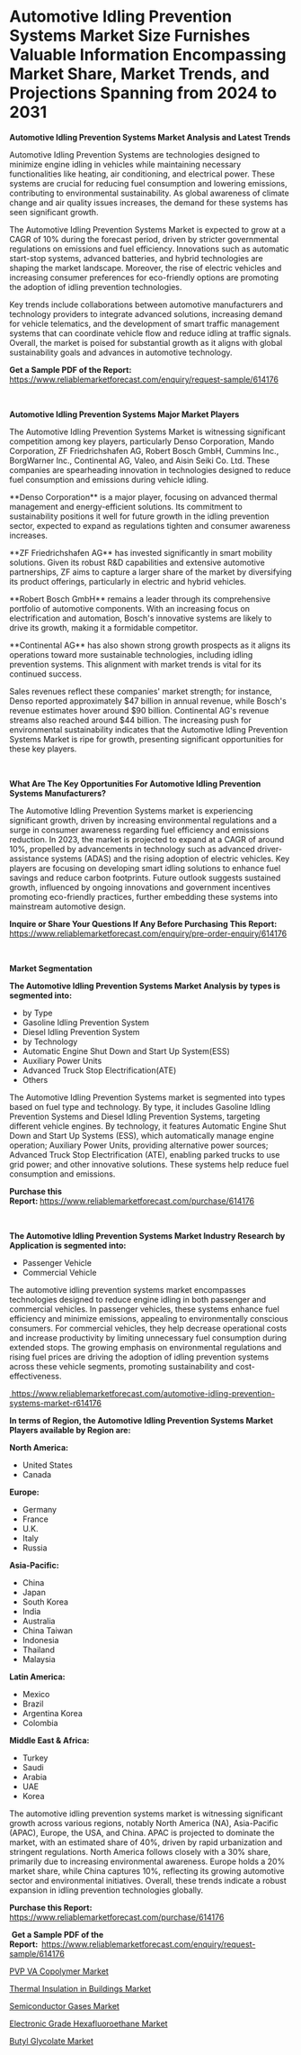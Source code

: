 <p><h1>Automotive Idling Prevention Systems Market Size Furnishes Valuable Information Encompassing Market Share, Market Trends, and Projections Spanning from 2024 to 2031</h1></p><p><strong>Automotive Idling Prevention Systems Market Analysis and Latest Trends</strong></p>
<p><p>Automotive Idling Prevention Systems are technologies designed to minimize engine idling in vehicles while maintaining necessary functionalities like heating, air conditioning, and electrical power. These systems are crucial for reducing fuel consumption and lowering emissions, contributing to environmental sustainability. As global awareness of climate change and air quality issues increases, the demand for these systems has seen significant growth.</p><p>The Automotive Idling Prevention Systems Market is expected to grow at a CAGR of 10% during the forecast period, driven by stricter governmental regulations on emissions and fuel efficiency. Innovations such as automatic start-stop systems, advanced batteries, and hybrid technologies are shaping the market landscape. Moreover, the rise of electric vehicles and increasing consumer preferences for eco-friendly options are promoting the adoption of idling prevention technologies.</p><p>Key trends include collaborations between automotive manufacturers and technology providers to integrate advanced solutions, increasing demand for vehicle telematics, and the development of smart traffic management systems that can coordinate vehicle flow and reduce idling at traffic signals. Overall, the market is poised for substantial growth as it aligns with global sustainability goals and advances in automotive technology.</p></p>
<p><strong>Get a Sample PDF of the Report:&nbsp;</strong> <a href="https://www.reliablemarketforecast.com/enquiry/request-sample/614176?utm_campaign=1130&utm_medium=2&utm_source=Github&utm_content=ia&utm_term=11122024&utm_id=automotive-idling-prevention-systems">https://www.reliablemarketforecast.com/enquiry/request-sample/614176</a></p>
<p>&nbsp;</p>
<p><strong>Automotive Idling Prevention Systems Major Market Players</strong></p>
<p><p>The Automotive Idling Prevention Systems Market is witnessing significant competition among key players, particularly Denso Corporation, Mando Corporation, ZF Friedrichshafen AG, Robert Bosch GmbH, Cummins Inc., BorgWarner Inc., Continental AG, Valeo, and Aisin Seiki Co. Ltd. These companies are spearheading innovation in technologies designed to reduce fuel consumption and emissions during vehicle idling.</p><p>**Denso Corporation** is a major player, focusing on advanced thermal management and energy-efficient solutions. Its commitment to sustainability positions it well for future growth in the idling prevention sector, expected to expand as regulations tighten and consumer awareness increases.</p><p>**ZF Friedrichshafen AG** has invested significantly in smart mobility solutions. Given its robust R&D capabilities and extensive automotive partnerships, ZF aims to capture a larger share of the market by diversifying its product offerings, particularly in electric and hybrid vehicles.</p><p>**Robert Bosch GmbH** remains a leader through its comprehensive portfolio of automotive components. With an increasing focus on electrification and automation, Bosch's innovative systems are likely to drive its growth, making it a formidable competitor.</p><p>**Continental AG** has also shown strong growth prospects as it aligns its operations toward more sustainable technologies, including idling prevention systems. This alignment with market trends is vital for its continued success.</p><p>Sales revenues reflect these companies' market strength; for instance, Denso reported approximately $47 billion in annual revenue, while Bosch's revenue estimates hover around $90 billion. Continental AG's revenue streams also reached around $44 billion. The increasing push for environmental sustainability indicates that the Automotive Idling Prevention Systems Market is ripe for growth, presenting significant opportunities for these key players.</p></p>
<p>&nbsp;</p>
<p><strong>What Are The Key Opportunities For Automotive Idling Prevention Systems Manufacturers?</strong></p>
<p><p>The Automotive Idling Prevention Systems market is experiencing significant growth, driven by increasing environmental regulations and a surge in consumer awareness regarding fuel efficiency and emissions reduction. In 2023, the market is projected to expand at a CAGR of around 10%, propelled by advancements in technology such as advanced driver-assistance systems (ADAS) and the rising adoption of electric vehicles. Key players are focusing on developing smart idling solutions to enhance fuel savings and reduce carbon footprints. Future outlook suggests sustained growth, influenced by ongoing innovations and government incentives promoting eco-friendly practices, further embedding these systems into mainstream automotive design.</p></p>
<p><strong>Inquire or Share Your Questions If Any Before Purchasing This Report:</strong> <a href="https://www.reliablemarketforecast.com/enquiry/pre-order-enquiry/614176?utm_campaign=1130&utm_medium=2&utm_source=Github&utm_content=ia&utm_term=11122024&utm_id=automotive-idling-prevention-systems">https://www.reliablemarketforecast.com/enquiry/pre-order-enquiry/614176</a></p>
<p>&nbsp;</p>
<p><strong>Market Segmentation</strong></p>
<p><strong>The Automotive Idling Prevention Systems Market Analysis by types is segmented into:</strong></p>
<p><ul><li>by Type</li><li>Gasoline Idling Prevention System</li><li>Diesel Idling Prevention System</li><li>by Technology</li><li>Automatic Engine Shut Down and Start Up System(ESS)</li><li>Auxiliary Power Units</li><li>Advanced Truck Stop Electrification(ATE)</li><li>Others</li></ul></p>
<p><p>The Automotive Idling Prevention Systems market is segmented into types based on fuel type and technology. By type, it includes Gasoline Idling Prevention Systems and Diesel Idling Prevention Systems, targeting different vehicle engines. By technology, it features Automatic Engine Shut Down and Start Up Systems (ESS), which automatically manage engine operation; Auxiliary Power Units, providing alternative power sources; Advanced Truck Stop Electrification (ATE), enabling parked trucks to use grid power; and other innovative solutions. These systems help reduce fuel consumption and emissions.</p></p>
<p><strong>Purchase this Report:&nbsp;</strong><a href="https://www.reliablemarketforecast.com/purchase/614176?utm_campaign=1130&utm_medium=2&utm_source=Github&utm_content=ia&utm_term=11122024&utm_id=automotive-idling-prevention-systems">https://www.reliablemarketforecast.com/purchase/614176</a></p>
<p>&nbsp;</p>
<p><strong>The Automotive Idling Prevention Systems Market Industry Research by Application is segmented into:</strong></p>
<p><ul><li>Passenger Vehicle</li><li>Commercial Vehicle</li></ul></p>
<p><p>The automotive idling prevention systems market encompasses technologies designed to reduce engine idling in both passenger and commercial vehicles. In passenger vehicles, these systems enhance fuel efficiency and minimize emissions, appealing to environmentally conscious consumers. For commercial vehicles, they help decrease operational costs and increase productivity by limiting unnecessary fuel consumption during extended stops. The growing emphasis on environmental regulations and rising fuel prices are driving the adoption of idling prevention systems across these vehicle segments, promoting sustainability and cost-effectiveness.</p></p>
<p><a href="https://www.reliablemarketforecast.com/automotive-idling-prevention-systems-market-r614176?utm_campaign=1130&utm_medium=2&utm_source=Github&utm_content=ia&utm_term=11122024&utm_id=automotive-idling-prevention-systems">&nbsp;https://www.reliablemarketforecast.com/automotive-idling-prevention-systems-market-r614176</a></p>
<p><strong>In terms of Region, the Automotive Idling Prevention Systems Market Players available by Region are:</strong></p>
<p>
    <p> <strong> North America: </strong>
        <ul>
            <li>United States</li>
            <li>Canada</li>
        </ul>
        </p> 
    <p> <strong> Europe: </strong>
        <ul>
            <li>Germany</li>
            <li>France</li>
            <li>U.K.</li>
            <li>Italy</li>
            <li>Russia</li>
        </ul>
        </p> 
    <p> <strong> Asia-Pacific: </strong>
        <ul>
            <li>China</li>
            <li>Japan</li>
            <li>South Korea</li>
            <li>India</li>
            <li>Australia</li>
            <li>China Taiwan</li>
            <li>Indonesia</li>
            <li>Thailand</li>
            <li>Malaysia</li>
        </ul>
        </p> 
    <p> <strong> Latin America: </strong>
        <ul>
            <li>Mexico</li>
            <li>Brazil</li>
            <li>Argentina Korea</li>
            <li>Colombia</li>
        </ul>
        </p> 
    <p> <strong> Middle East & Africa: </strong>
        <ul>
            <li>Turkey</li>
            <li>Saudi</li>
            <li>Arabia</li>
            <li>UAE</li>
            <li>Korea</li>
        </ul>
    </p>
    </p>
<p><p>The automotive idling prevention systems market is witnessing significant growth across various regions, notably North America (NA), Asia-Pacific (APAC), Europe, the USA, and China. APAC is projected to dominate the market, with an estimated share of 40%, driven by rapid urbanization and stringent regulations. North America follows closely with a 30% share, primarily due to increasing environmental awareness. Europe holds a 20% market share, while China captures 10%, reflecting its growing automotive sector and environmental initiatives. Overall, these trends indicate a robust expansion in idling prevention technologies globally.</p></p>
<p><strong>Purchase this Report: </strong><a href="https://www.reliablemarketforecast.com/purchase/614176?utm_campaign=1130&utm_medium=2&utm_source=Github&utm_content=ia&utm_term=11122024&utm_id=automotive-idling-prevention-systems">https://www.reliablemarketforecast.com/purchase/614176</a></p>
<p>&nbsp;<strong>Get a Sample PDF of the Report:&nbsp;&nbsp;</strong><a href="https://www.reliablemarketforecast.com/enquiry/request-sample/614176?utm_campaign=1130&utm_medium=2&utm_source=Github&utm_content=ia&utm_term=11122024&utm_id=automotive-idling-prevention-systems">https://www.reliablemarketforecast.com/enquiry/request-sample/614176</a></p>
<p><strong></strong></p>
<p><p><a href="https://www.linkedin.com/pulse/c-hannibex-sqmmf?utm_campaign=1130&utm_medium=2&utm_source=Github&utm_content=ia&utm_term=11122024&utm_id=automotive-idling-prevention-systems">PVP VA Copolymer Market</a></p><p><a href="https://www.linkedin.com/pulse/comprehensive-breakdown-thermal-insulation-buildings-markets-289ke?utm_campaign=1130&utm_medium=2&utm_source=Github&utm_content=ia&utm_term=11122024&utm_id=automotive-idling-prevention-systems">Thermal Insulation in Buildings Market</a></p><p><a href="https://www.linkedin.com/pulse/revenue-analysis-forecast-semiconductor-gases-market-bgaxe?utm_campaign=1130&utm_medium=2&utm_source=Github&utm_content=ia&utm_term=11122024&utm_id=automotive-idling-prevention-systems">Semiconductor Gases Market</a></p><p><a href="https://github.com/RickHolmes3/Market-Research-Report-List-7/blob/main/electronic-grade-hexafluoroethane-market.md?utm_campaign=1130&utm_medium=2&utm_source=Github&utm_content=ia&utm_term=11122024&utm_id=automotive-idling-prevention-systems">Electronic Grade Hexafluoroethane Market</a></p><p><a href="https://www.linkedin.com/pulse/revenue-insights-growth-forecast-butyl-glycolate-industry-1lvse?utm_campaign=1130&utm_medium=2&utm_source=Github&utm_content=ia&utm_term=11122024&utm_id=automotive-idling-prevention-systems">Butyl Glycolate Market</a></p></p>